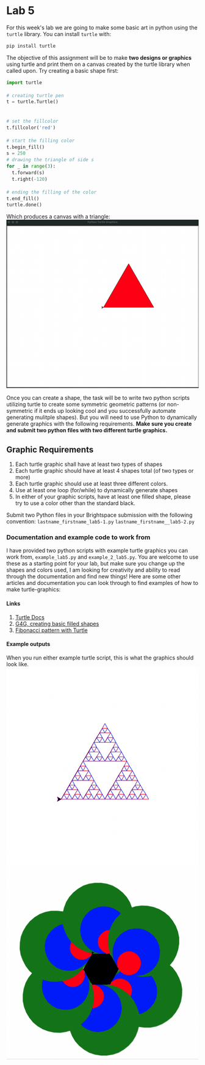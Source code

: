 # Lab 5

For this week's lab we are going to make some basic art in python  using the `turtle` library. You can install `turtle` with:
```bash
pip install turtle
```

The objective of this assignment will be to make **two designs or graphics** using turtle and print them on a canvas created by the turtle library when called upon. Try creating a basic shape first:
```python
import turtle 
  
# creating turtle pen 
t = turtle.Turtle() 
  
  
# set the fillcolor 
t.fillcolor('red') 
  
# start the filling color 
t.begin_fill() 
s = 250
# drawing the triangle of side s 
for _ in range(3): 
  t.forward(s) 
  t.right(-120) 
  
# ending the filling of the color 
t.end_fill() 
turtle.done()

```
Which produces a canvas with a triangle:
![red-triangle](images/red-triangle.png)

Once you can create a shape, the task will be to write two python scripts utilizing turtle to create some symmetric geometric patterns (or non-symmetric if it ends up looking cool and you successfully automate generating mulitple shapes). But you will need to use Python to dynamically generate graphics with the following requirements.
**Make sure you create and submit two python files with two different turtle graphics.**

## Graphic Requirements
1. Each turtle graphic shall have at least two types of shapes
2. Each turtle graphic should have at least 4 shapes total (of two types or more)
3. Each turtle graphic should use at least three different colors.
4. Use at least one loop (for/while) to dynamically generate shapes
5. In either of your graphic scripts, have at least one filled shape, please try to use a color other than the standard black.

Submit two Python files in your Brightspace submission with the following convention:
`lastname_firstname_lab5-1.py`
`lastname_firstname__lab5-2.py`



### Documentation and example code to work from
I have provided two python scripts with example turtle graphics you can work from, `example_lab5.py` and `example_2_lab5.py`. You are welcome to use these as a starting point for your lab, but make sure you change up the shapes and colors used, I am looking for creativity and ability to read through the documentation and find new things! Here are some other articles and documentation you can look through to find examples of how to make turtle-graphics:

#### Links
1. [Turtle Docs](https://docs.python.org/3/library/turtle.html#module-turtle)
1. [G4G, creating basic filled shapes](https://www.geeksforgeeks.org/draw-color-filled-shapes-in-turtle-python/)
1. [Fibonacci pattern with Turtle](https://www.geeksforgeeks.org/python-plotting-fibonacci-spiral-fractal-using-turtle/)


#### Example outputs
When you run either example turtle script, this is what the graphics should look like.
![Lab 5 Example 1](images/example_lab5.png)
![Lab 5 Example 2](images/example_2_lab5.png)
